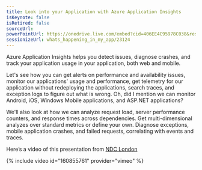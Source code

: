 ```yaml
---
title: Look into your Application with Azure Application Insights
isKeynote: false
isRetired: false
sourceUrl:
powerPointUrl: https://onedrive.live.com/embed?cid=406EE4C95978C038&resid=406EE4C95978C038%2171688&authkey=AN6iybrf8svFel0&em=2
sessionizeUrl: whats_happening_in_my_app/23124
---
```

Azure Application Insights helps you detect issues, diagnose crashes, and track your application usage in your application, both web and mobile.

Let's see how you can get alerts on performance and availability issues, monitor our applications' usage and performance, get telemetry for our application without redeploying the applications, search traces, and exception logs to figure out what is wrong. Oh, did I mention we can monitor Android, iOS, Windows Mobile applications, and ASP.NET applications?

We'll also look at how we can analyze request load, server performance counters, and response times across dependencies. Get multi-dimensional analyzes over standard metrics or define your own. Diagnose exceptions, mobile application crashes, and failed requests, correlating with events and traces.

Here’s a video of this presentation from [NDC London](http://ndc-london.com/)

{% include video id="160855761" provider="vimeo" %}

